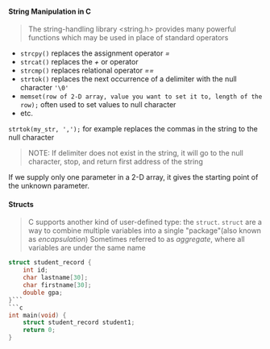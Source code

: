 #### String Manipulation in C

>The string-handling library <string.h> provides many powerful functions which may be used in place of standard operators
- `strcpy()` replaces the assignment operator *\=*
- `strcat()` replaces the *+* or operator
- `strcmp()` replaces relational operator *\==*
- `strtok()` replaces the next occurrence of a delimiter with the null character `'\0'`
- `memset(row of 2-D array, value you want to set it to, length of the row);` often used to set values to null character
- etc.

`strtok(my_str, ',');` for example replaces the commas in the string to the null character

>NOTE: If delimiter does not exist in the string, it will go to the null character, stop, and return first address of the string

If we supply only one parameter in a 2-D array, it gives the starting point of the unknown parameter.

#### Structs

>C supports another kind of user-defined type: the `struct`. 
>`struct` are a way to combine multiple variables into a single "package"(also known as *encapsulation*)
>Sometimes referred to as *aggregate*, where all variables are under the same name

```c
struct student_record {
	int id;
	char lastname[30];
	char firstname[30];
	double gpa;
}```
```c
int main(void) {
	struct student_record student1;
	return 0;
}
```
